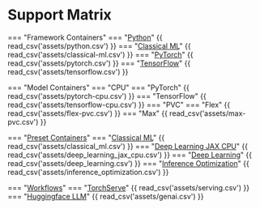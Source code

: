 # Support Matrix

=== "Framework Containers"
    === "[Python](https://hub.docker.com/r/intel/python)"
        {{ read_csv('assets/python.csv') }}
    === "[Classical ML](https://hub.docker.com/r/intel/intel-optimized-ml)"
        {{ read_csv('assets/classical-ml.csv') }}
    === "[PyTorch](https://hub.docker.com/r/intel/intel-optimized-pytorch)"
        {{ read_csv('assets/pytorch.csv') }}
    === "[TensorFlow](https://hub.docker.com/r/intel/intel-optimized-tensorflow)"
        {{ read_csv('assets/tensorflow.csv') }}

=== "Model Containers"
    === "CPU"
        === "PyTorch"
            {{ read_csv('assets/pytorch-cpu.csv') }}
        === "TensorFlow"
            {{ read_csv('assets/tensorflow-cpu.csv') }}
    === "PVC"
        === "Flex"
            {{ read_csv('assets/flex-pvc.csv') }}
        === "Max"
            {{ read_csv('assets/max-pvc.csv') }}

=== "[Preset Containers](https://github.com/intel/ai-containers/blob/main/preset/README.md)"
    === "[Classical ML](https://hub.docker.com/r/intel/classical-ml)"
        {{ read_csv('assets/classical_ml.csv') }}
    === "[Deep Learning JAX CPU](https://hub.docker.com/r/intel/deep-learning)"
        {{ read_csv('assets/deep_learning_jax_cpu.csv') }}
    === "[Deep Learning](https://hub.docker.com/r/intel/deep-learning)"
        {{ read_csv('assets/deep_learning.csv') }}
    === "[Inference Optimization](https://hub.docker.com/r/intel/inference-optimization)"
        {{ read_csv('assets/inference_optimization.csv') }}

=== "[Workflows](https://hub.docker.com/r/intel/ai-workflows)"
    === "[TorchServe](https://github.com/intel/ai-containers/tree/main/workflows/charts/torchserve)"
        {{ read_csv('assets/serving.csv') }}
    === "[Huggingface LLM](https://github.com/intel/ai-containers/tree/main/workflows/charts/huggingface-llm)"
        {{ read_csv('assets/genai.csv') }}
